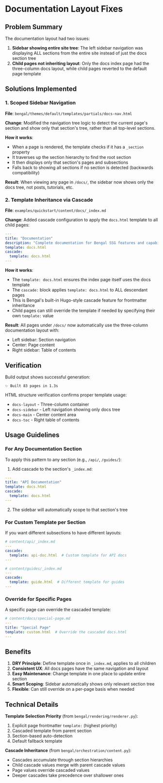 # Documentation Layout Fixes

## Problem Summary

The documentation layout had two issues:

1. **Sidebar showing entire site tree**: The left sidebar navigation was displaying ALL sections from the entire site instead of just the docs section tree
2. **Child pages not inheriting layout**: Only the docs index page had the three-column docs layout, while child pages reverted to the default page template

## Solutions Implemented

### 1. Scoped Sidebar Navigation

**File**: `bengal/themes/default/templates/partials/docs-nav.html`

**Change**: Modified the navigation tree logic to detect the current page's section and show only that section's tree, rather than all top-level sections.

**How it works**:
- When a page is rendered, the template checks if it has a `_section` property
- It traverses up the section hierarchy to find the root section
- It then displays only that section's pages and subsections
- Falls back to showing all sections if no section is detected (backwards compatibility)

**Result**: When viewing any page in `/docs/`, the sidebar now shows only the docs tree, not posts, tutorials, etc.

### 2. Template Inheritance via Cascade

**File**: `examples/quickstart/content/docs/_index.md`

**Change**: Added cascade configuration to apply the `docs.html` template to all child pages:

```yaml
---
title: "Documentation"
description: "Complete documentation for Bengal SSG features and capabilities"
template: docs.html
cascade:
  template: docs.html
---
```

**How it works**:
- The `template: docs.html` ensures the index page itself uses the docs template
- The `cascade:` block applies `template: docs.html` to ALL descendant pages
- This is Bengal's built-in Hugo-style cascade feature for frontmatter inheritance
- Child pages can still override the template if needed by specifying their own `template:` value

**Result**: All pages under `/docs/` now automatically use the three-column documentation layout with:
- Left sidebar: Section navigation
- Center: Page content
- Right sidebar: Table of contents

## Verification

Build output shows successful generation:
```
✨ Built 83 pages in 1.3s
```

HTML structure verification confirms proper template usage:
- `docs-layout` - Three-column container
- `docs-sidebar` - Left navigation showing only docs tree
- `docs-main` - Center content area
- `docs-toc` - Right table of contents

## Usage Guidelines

### For Any Documentation Section

To apply this pattern to any section (e.g., `/api/`, `/guides/`):

1. Add cascade to the section's `_index.md`:
```yaml
---
title: "API Documentation"
template: docs.html
cascade:
  template: docs.html
---
```

2. The sidebar will automatically scope to that section's tree

### For Custom Template per Section

If you want different subsections to have different layouts:

```yaml
# content/api/_index.md
---
cascade:
  template: api-doc.html  # Custom template for API docs
---

# content/guides/_index.md  
---
cascade:
  template: guide.html  # Different template for guides
---
```

### Override for Specific Pages

A specific page can override the cascaded template:

```yaml
# content/docs/special-page.md
---
title: "Special Page"
template: custom.html  # Override the cascaded docs.html
---
```

## Benefits

1. **DRY Principle**: Define template once in `_index.md`, applies to all children
2. **Consistent UX**: All docs pages have the same navigation and layout
3. **Easy Maintenance**: Change template in one place to update entire section
4. **Smart Scoping**: Sidebar automatically shows only relevant section tree
5. **Flexible**: Can still override on a per-page basis when needed

## Technical Details

**Template Selection Priority** (from `bengal/rendering/renderer.py`):
1. Explicit page frontmatter `template:` (highest priority)
2. Cascaded template from parent section
3. Section-based auto-detection
4. Default fallback template

**Cascade Inheritance** (from `bengal/orchestration/content.py`):
- Cascades accumulate through section hierarchies
- Child cascade values merge with parent cascade values
- Page values override cascaded values
- Deeper cascades take precedence over shallower ones

